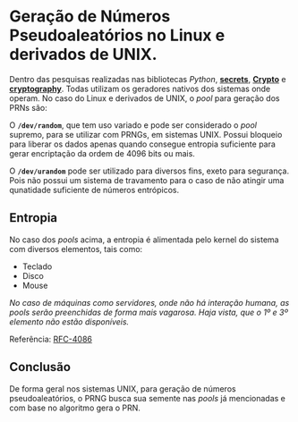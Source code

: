 # Geração de Números Pseudoaleatórios no Linux e derivados de UNIX.

Dentro das pesquisas realizadas nas bibliotecas *Python*, **[secrets](https://docs.python.org/3/library/secrets.html)**, **[Crypto](https://pycryptodome.readthedocs.io/en/latest/src/random/random.html)** e **[cryptography](https://cryptography.io/en/latest/random-numbers/)**. Todas utilizam os geradores nativos dos sistemas onde operam. No caso do Linux e derivados de UNIX, o *pool* para geração dos PRNs são:

O **```/dev/random```**, que tem uso variado e pode ser considerado o *pool* supremo, para se utilizar com PRNGs, em sistemas UNIX. Possui bloqueio para liberar os dados apenas quando consegue entropia suficiente para gerar encriptação da ordem de 4096 bits ou mais.

O **```/dev/urandom```** pode ser utilizado para diversos fins, exeto para segurança. Pois não possui um sistema de travamento para o caso de não atingir uma qunatidade suficiente de números entrópicos.

## Entropia
No caso dos *pools* acima, a entropia é alimentada pelo kernel do sistema com diversos elementos, tais como:
- Teclado
- Disco
- Mouse

*No caso de máquinas como servidores, onde não há interação humana, as pools serão preenchidas de forma mais vagarosa. Haja vista, que o 1º e 3º elemento não estão disponíveis.*

Referência: [RFC-4086](https://tools.ietf.org/html/rfc4086#section-7.1.2)

## Conclusão
De forma geral nos sistemas UNIX, para geração de números pseudoaleatórios, o PRNG busca sua semente nas *pools* já mencionadas e com base no algoritmo gera o PRN.